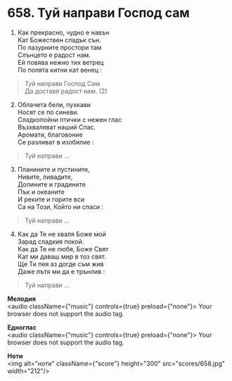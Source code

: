 # 658. Туй направи Господ сам

1. Как прекрасно, чудно е навън  
Кат Божествен сладък сън.  
По лазурните простори там  
Слънцето е радост нам.  
Ей повява нежно тих ветрец  
По полята китни кат венец :  

> Туй направи Господ Сам  
> Да доставя радост нам. (2)

2. Облачета бели, пухкави  
Носят се по синеви.  
Сладкопойни птички с нежен глас  
Възхваляват наший Спас.  
Аромати, благовоние  
Се разливат в изобилие :  

> Туй направи ...  

3. Планините и пустините,  
Нивите, ливадите,  
Долините и градините  
Пък и океаните  
И реките и горите вси  
Са на Този, Който ни спаси :  

> Туй направи ...  

4. Как да Те не хваля Боже мой  
Зарад сладкия покой.  
Как да Те не любя, Боже Свят  
Кат ми даваш мир в тоз свят.  
Ще Ти пея аз догде съм жив  
Даже пътя ми да е трънлив :  

> Туй направи ...

**Мелодия**  
<audio className={"music"} controls={true} preload={"none"}>
    <source src="mp3/658.mp3" type="audio/mpeg"/>
    Your browser does not support the audio tag.
</audio>

**Едноглас**  
<audio className={"music"} controls={true} preload={"none"}>
    <source src="transp/658.mp3" type="audio/mpeg"/>
    Your browser does not support the audio tag.
</audio>

**Ноти**  
<img alt="ноти" className={"score"} height="300" src="scores/658.jpg" width="212"/>
